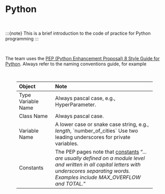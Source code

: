 <br>

Python
============

<br>

:::{note}
This is a brief introduction to the code of practice for Python programming
:::

<br>

The team uses the <a href="https://peps.python.org/pep-0008/">PEP (Python Enhancement Proposal) 8 Style Guide for 
Python</a>.  Always refer to the naming conventions guide, for example

<br>

<table style="width: 85%; border: 0; border-spacing: 5px; margin-left: 35px">
    <colgroup>
        <col span="1" style="width: 26.5%;">
        <col span="1" style="width: 73.5%;">
    </colgroup>
    <thead><tr style="text-align: left"><th>Object</th><th>Note</th></tr></thead>
        <tr><td>Type Variable Name</td><td>Always pascal case, e.g., HyperParameter.</td></tr>
        <tr><td>Class Name</td><td>Always pascal case.</td></tr>
        <tr><td>Variable Name</td><td>A lower case or snake case string, e.g., <i>length</i>, `number_of_cities` Use two leading underscores for private variables.</td></tr>
        <tr><td>Constants</td><td>The PEP pages note that <a href="https://peps.python.org/pep-0008/#constants" target="_blank">constants</a> <q><i>... are usually defined on a 
module level and written in all capital letters with underscores separating words. Examples include MAX_OVERFLOW and TOTAL.</i></q></td></tr>
</table>

<br>


<br>
<br>
<br>
<br>

<br>
<br>
<br>
<br>
